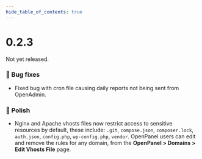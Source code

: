 ```yaml
--- 
hide_table_of_contents: true
---
```



# 0.2.3

Not yet released.




### 🐛 Bug fixes
- Fixed bug with cron file causing daily reports not being sent from OpenAdmin.



### 💅 Polish

- Nginx and Apache vhosts files now restrict access to sensitive resources by default, these include: `.git`, `compose.json`, `composer.lock`, `auth.json`, `config.php`, `wp-config.php`, `vendor`. OpenPanel users can edit and remove the rules for any domain, from the **OpenPanel > Domains > Edit Vhosts File** page.
